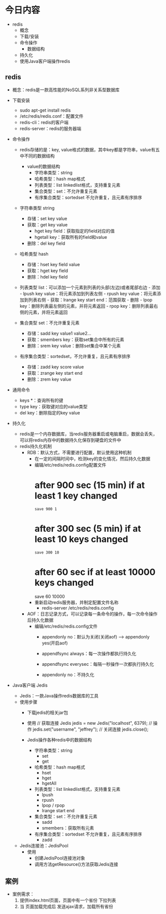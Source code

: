# 今日内容
- redis
    - 概念
    - 下载/安装
    - 命令操作
        - 数据结构
    - 持久化
    - 使用Java客户端操作redis
    
## redis
- 概念：redis是一款高性能的NoSQL系列非关系型数据库
- 下载安装
    - sudo apt-get install redis
    - /etc/redis/redis.conf：配置文件
    - redis-cli：redis的客户端
    - redis-server：redis的服务器端
- 命令操作
    - redis存储的是：key, value格式的数据，其中key都是字符串，value有五中不同的数据结构
        - value的数据结构
            - 字符串类型：string
            - 哈希类型：hash map格式
            - 列表类型：list linkedlist格式，支持重复元素
            - 集合类型：set：不允许重复元素
            - 有序集合类型：sortedset 不允许重复，且元素有序排序
            
    - 字符串类型 string
        - 存储：set key value
        - 获取：get key value
            - hget key field：获取指定的field对应的值
            - hgetall key：获取所有的field和value
        - 删除：del key field
    
    - 哈希类型 hash
        - 存储：hset key field value
        - 获取：hget key field
        - 删除：hdel key field
        
    - 列表类型 list：可以添加一个元素到列表的头部(左边)或者尾部右边
            - 添加
                - lpush key value：将元素添加到列表左侧
                - rpush key value：将元素添加到列表右侧 
            - 获取：lrange key start end：范围获取
            - 删除
                - lpop key：删除列表最左侧的元素，并将元素返回
                - rpop key：删除列表最右侧的元素，并将元素返回
    - 集合类型 set：不允许重复元素
        - 存储：sadd key value1 value2...
        - 获取：smembers key：获取set集合中所有的元素
        - 删除：srem key value：删除set集合中某个元素
    - 有序集合类型：sortedset，不允许重复，且元素有序排序
        - 存储：zadd key score value
        - 获取：zrange key start end
        - 删除：zrem key value
    
- 通用命令
    - keys *：查询所有的键
    - type key：获取键对应的value类型
    - del key：删除指定的key value

- 持久化
    - redis是一个内存数据库，当redis服务器重启或电脑重启，数据会丢失，可以将redis内存中的数据持久化保存到硬盘的文件中
    - redis持久化机制
        - RDB：默认方式，不需要进行配置，默认使用这种机制
            - 在一定的间隔时间中，检测key的变化情况，然后持久化数据
            - 编辑/etc/redis/redis.config配置文件
                 #   after 900 sec (15 min) if at least 1 key changed
                  save 900 1
                 #   after 300 sec (5 min) if at least 10 keys changed
                  save 300 10
                 #   after 60 sec if at least 10000 keys changed
                 save 60 10000
             - 重新启动redis服务器，并制定配置文件名称
                - redis-server /etc/redis/redis.config
        - AOF：日志记录方式，可以记录每一条命令的操作，每一次命令操作后持久化数据
            - 编辑/etc/redis/redis.config文件
                - appendonly no：默认为关闭(关闭aof) --> appendonly yes(开启aof)
                
                - appendfsync always：每一次操作都执行持久化
                - appendfsync everysec：每隔一秒操作一次都执行持久化
                - appendonly no：不持久化
- Java客户端 Jedis
    - Jedis：一款Java操作redis数据库的工具
    - 使用步骤
        - 下载jedis的相关jar包
        - 使用
            // 获取连接
            Jedis jedis = new Jedis("localhost", 6379);
            // 操作
            jedis.set("username", "jeffrey");
            // 关闭连接
            jedis.close();
            
        - Jedis操作各种redis中的数据结构
            - 字符串类型：string
                - set
                - get
            - 哈希类型：hash map格式
                - hset
                - hget
                - hgetAll
            - 列表类型：list linkedlist格式，支持重复元素
                - lpush
                - rpush
                - lpop / rpop
                - lrange start end
            - 集合类型：set：不允许重复元素
                - sadd
                - smembers：获取所有元素
            - 有序集合类型：sortedset 不允许重复，且元素有序排序
                - zadd
    - Jedis连接池：JedisPool
        - 使用
            - 创建JedisPool连接池对象
            - 调用方法getResource()方法获取Jedis连接
            
## 案例
- 案例需求：
  	1. 提供index.html页面，页面中有一个省份 下拉列表
  	2. 当 页面加载完成后 发送ajax请求，加载所有省份
  	